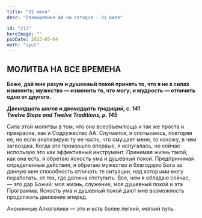 ```yaml
---
title: "31 июля"
desc: "Размышления АА на сегодня - 31 июля"

id: "213"
heroImage: ""
pubDate: 2023-05-04
moth: "iyul"
---
```


## МОЛИТВА НА ВСЕ ВРЕМЕНА

**Боже, дай мне разум и душевный покой принять то, что я не в силах изменить;
мужество — изменить то, что могу; и мудрость — отличить одно от другого.**

**_Двенадцать шагов и двенадцать традиций, с. 141  
Twelve Steps and Twelve Traditions, p. 145_**

Сила этой молитвы в том, что она всеобъемлюща и так же проста и прекрасна, как
и Содружество АА. Случается, я спотыкаюсь, повторяя ее, но если анализирую ту
ее часть, что смущает меня, то нахожу, в чем загвоздка. Когда это произошло
впервые, я испугалась, но сейчас использую это как эффективный инструмент.
Принимая жизнь такой, как она есть, я обретаю ясность ума и душевный покой.
Предпринимая определенные действия, я обретаю мужество и благодарю Бога за
данную мне способность отличать те ситуации, над которыми могу поработать, от
тех, где должна отступить. Все, чем я обладаю сейчас, — это дар Божий: моя
жизнь, служение, моя душевный покой и эта Программа. Ясность ума и душевный
покой дают мне возможность продолжать движение вперед.

Анонимные Алкоголики — _это и есть_ более легкий, мягкий путь.
